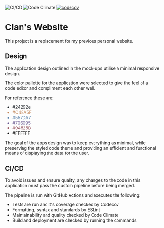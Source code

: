 ![CI/CD](https://github.com/CianHub/portfolio-v2/workflows/React%20CI%20Pipeline/badge.svg)
![Code Climate](https://codeclimate.com/github/CianHub/portfolio-v2.png)
[![codecov](https://codecov.io/gh/CianHub/portfolio-v2/branch/main/graph/badge.svg)](https://codecov.io/gh/CianHub/portfolio-v2)

# Cian's Website

This project is a replacement for my previous personal website.

## Design

The application design outlined in the mock-ups utilise a minimal responsive design.

The color pallette for the application were selected to give the feel of a code editor and compliment each other well.

For reference these are:

<ul>
<li style="color:#24292e">#24292e</li>
<li style="color:#C48A5F">#C48A5F</li>
<li style="color:#557DA7">#557DA7</li>
<li style="color:#706095">#706095</li>
<li style="color:#94525D">#94525D</li>
<li>#FFFFFF</li>
</ul>

The goal of the apps design was to keep everything as minimal, while preserving the styled code theme and providing an efficient and functional means of displaying the data for the user.

## CI/CD

To avoid issues and ensure quality, any changes to the code in this application must pass the custom pipeline before being merged.

The pipeline is run with GitHub Actions and executes the following:

<ul>
<li>Tests are run and it's coverage checked by Codecov</li>
<li>Formatting, syntax and standards by ESLint </li>
<li>Maintainability and quality checked by Code Climate</li>
<li>Build and deployment are checked by running the commands</li>
</ul>
